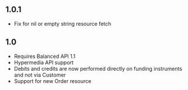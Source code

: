 ## 1.0.1

* Fix for nil or empty string resource fetch


## 1.0

* Requires Balanced API 1.1
* Hypermedia API support
* Debits and credits are now performed directly on funding instruments and not via Customer
* Support for new Order resource
